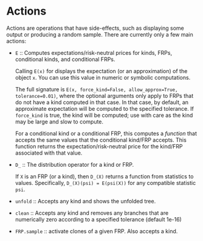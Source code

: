 # Actions

Actions are operations that have side-effects, such as displaying some output
or producing a random sample. There are currently only a few main actions:

+ `E` :: Computes expectations/risk-neutral prices for kinds, FRPs, conditional kinds,
         and conditional FRPs.

   Calling `E(x)` for displays the expectation (or an approximation) of the object `x`.
   You can use this value in numeric or symbolic computations.

   The full signature is `E(x, force_kind=False, allow_approx=True, tolerance=0.01)`,
   where the optional arguments only apply to FRPs that do not have a kind computed
   in that case. In that case, by default, an approximate expectation will be
   computed to the specified tolerance. If `force_kind` is true, the kind will be
   computed; use with care as the kind may be large and slow to compute.

   For a conditional kind or a conditional FRP, this computes a *function*
   that accepts the same values that the conditional kind/FRP accepts.
   This function returns the expectation/risk-neutral price for the kind/FRP
   associated with that value.
   
+ `D_` :: The distribution operator for a kind or FRP.

   If `X` is an FRP (or a kind), then `D_(X)` returns a function from statistics
   to values. Specifically, `D_(X)(psi) = E(psi(X))` for any compatible statistic
   `psi`.

+ `unfold` :: Accepts any kind and shows the unfolded tree.

+ `clean` :: Accepts any kind and removes any branches that are numerically zero
      according to a specified tolerance (default 1e-16)

+ `FRP.sample` :: activate clones of a given FRP. Also accepts a kind.


